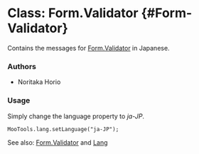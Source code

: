 Class: Form.Validator {#Form-Validator}
=====================================

Contains the messages for [Form.Validator][] in Japanese.

### Authors

* Noritaka Horio

### Usage

Simply change the language property to *ja-JP*.

	MooTools.lang.setLanguage("ja-JP");

See also: [Form.Validator][] and [Lang][]

[Form.Validator]: /more/Forms/Form.Validator#Form-Validator
[Lang]: /more/Core/Lang